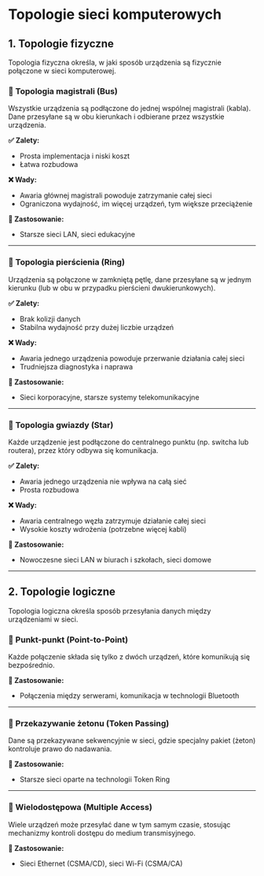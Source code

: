 # Topologie sieci komputerowych

## 1. Topologie fizyczne
Topologia fizyczna określa, w jaki sposób urządzenia są fizycznie połączone w sieci komputerowej.

### 🔹 Topologia magistrali (Bus)
Wszystkie urządzenia są podłączone do jednej wspólnej magistrali (kabla). Dane przesyłane są w obu kierunkach i odbierane przez wszystkie urządzenia.

**✅ Zalety:**
- Prosta implementacja i niski koszt
- Łatwa rozbudowa

**❌ Wady:**
- Awaria głównej magistrali powoduje zatrzymanie całej sieci
- Ograniczona wydajność, im więcej urządzeń, tym większe przeciążenie

**📌 Zastosowanie:**
- Starsze sieci LAN, sieci edukacyjne

---

### 🔹 Topologia pierścienia (Ring)
Urządzenia są połączone w zamkniętą pętlę, dane przesyłane są w jednym kierunku (lub w obu w przypadku pierścieni dwukierunkowych).

**✅ Zalety:**
- Brak kolizji danych
- Stabilna wydajność przy dużej liczbie urządzeń

**❌ Wady:**
- Awaria jednego urządzenia powoduje przerwanie działania całej sieci
- Trudniejsza diagnostyka i naprawa

**📌 Zastosowanie:**
- Sieci korporacyjne, starsze systemy telekomunikacyjne

---

### 🔹 Topologia gwiazdy (Star)
Każde urządzenie jest podłączone do centralnego punktu (np. switcha lub routera), przez który odbywa się komunikacja.

**✅ Zalety:**
- Awaria jednego urządzenia nie wpływa na całą sieć
- Prosta rozbudowa

**❌ Wady:**
- Awaria centralnego węzła zatrzymuje działanie całej sieci
- Wysokie koszty wdrożenia (potrzebne więcej kabli)

**📌 Zastosowanie:**
- Nowoczesne sieci LAN w biurach i szkołach, sieci domowe

---

## 2. Topologie logiczne
Topologia logiczna określa sposób przesyłania danych między urządzeniami w sieci.

### 🔹 Punkt-punkt (Point-to-Point)
Każde połączenie składa się tylko z dwóch urządzeń, które komunikują się bezpośrednio.

**📌 Zastosowanie:**
- Połączenia między serwerami, komunikacja w technologii Bluetooth

---

### 🔹 Przekazywanie żetonu (Token Passing)
Dane są przekazywane sekwencyjnie w sieci, gdzie specjalny pakiet (żeton) kontroluje prawo do nadawania.

**📌 Zastosowanie:**
- Starsze sieci oparte na technologii Token Ring

---

### 🔹 Wielodostępowa (Multiple Access)
Wiele urządzeń może przesyłać dane w tym samym czasie, stosując mechanizmy kontroli dostępu do medium transmisyjnego.

**📌 Zastosowanie:**
- Sieci Ethernet (CSMA/CD), sieci Wi-Fi (CSMA/CA)
